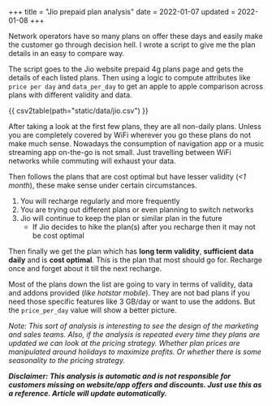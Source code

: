 +++
title = "Jio prepaid plan analysis"
date = 2022-01-07
updated = 2022-01-08
+++

Network operators have so many plans on offer these days and easily make the customer go through decision hell. I wrote
a script to give me the plan details in an easy to compare way.

<!-- more -->

The script goes to the Jio website prepaid 4g plans page and gets the details of each listed plans. Then using a logic
to compute attributes like `price per day` and `data_per_day` to get an apple to apple comparison across plans with
different validity and data.

{{ csv2table(path="static/data/jio.csv") }}

After taking a look at the first few plans, they are all non-daily plans. Unless you are completely covered by WiFi
wherever you go these plans do not make much sense. Nowadays the consumption of navigation app or a music streaming app
on-the-go is not small. Just travelling between WiFi networks while commuting will exhaust your data.

Then follows the plans that are cost optimal but have lesser validity (_<1 month_), these make sense under certain
circumstances.

1. You will recharge regularly and more frequently
2. You are trying out different plans or even planning to switch networks
3. Jio will continue to keep the plan or similar plan in the future
   - If Jio decides to hike the plan(s) after you recharge then it may not be cost optimal

Then finally we get the plan which has **long term validity**, **sufficient data daily** and is **cost optimal**. This
is the plan that most should go for. Recharge once and forget about it till the next recharge.

Most of the plans down the list are going to vary in terms of validity, data and addons provided (_like hotstar
mobile_). They are not bad plans if you need those specific features like 3 GB/day or want to use the addons. But the
`price_per_day` value will show a better picture.

_Note: This sort of analysis is interesting to see the design of the marketing and sales teams. Also, if the analysis is
repeated every time they plans are updated we can look at the pricing strategy. Whether plan prices are manipulated
around holidays to maximize profits. Or whether there is some seasonality to the pricing strategy._

**_Disclaimer: This analysis is automatic and is not responsible for customers missing on website/app offers and
discounts. Just use this as a reference. Article will update automatically._**
